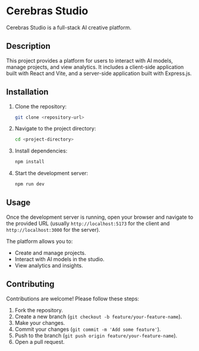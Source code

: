 # Cerebras Studio

Cerebras Studio is a full-stack AI creative platform.

## Description

This project provides a platform for users to interact with AI models, manage projects, and view analytics. It includes a client-side application built with React and Vite, and a server-side application built with Express.js.

## Installation

1. Clone the repository:
   ```bash
   git clone <repository-url>
   ```
2. Navigate to the project directory:
   ```bash
   cd <project-directory>
   ```
3. Install dependencies:
   ```bash
   npm install
   ```
4. Start the development server:
   ```bash
   npm run dev
   ```

## Usage

Once the development server is running, open your browser and navigate to the provided URL (usually `http://localhost:5173` for the client and `http://localhost:3000` for the server).

The platform allows you to:
- Create and manage projects.
- Interact with AI models in the studio.
- View analytics and insights.

## Contributing

Contributions are welcome! Please follow these steps:

1. Fork the repository.
2. Create a new branch (`git checkout -b feature/your-feature-name`).
3. Make your changes.
4. Commit your changes (`git commit -m 'Add some feature'`).
5. Push to the branch (`git push origin feature/your-feature-name`).
6. Open a pull request.
